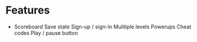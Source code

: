 # Features
* Scoreboard
  Save state
  Sign-up / sign-in
  Mulitiple levels
  Powerups
  Cheat codes
  Play / pause button
